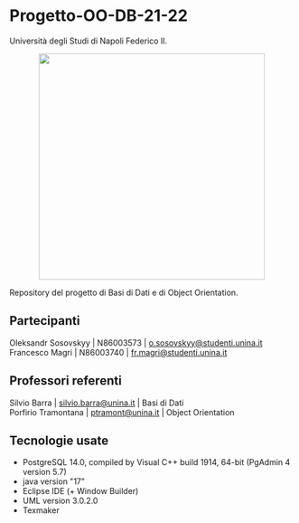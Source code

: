 # Progetto-OO-DB-21-22
Università degli Studi di Napoli Federico II.

<p align="center">
  <img width="400" height="400" src="https://th.bing.com/th/id/R.210fa1dda1124896f3fbe28eb81de9c4?rik=9u0UZY27zIgN4A&riu=http%3a%2f%2fareacomunicazione.policlinico.unina.it%2fwp-content%2fuploads%2f2014%2f02%2flogo-federico-II-blu.png&ehk=9M0Ci770QB53aufNk2BdPQ%2fOSomlMt8rfsIWYa6a1UA%3d&risl=&pid=ImgRaw&r=0">
</p>


Repository del progetto di Basi di Dati e di Object Orientation. 

## Partecipanti
Oleksandr Sosovskyy | N86003573 | o.sosovskyy@studenti.unina.it  
Francesco Magri | N86003740 | fr.magri@studenti.unina.it

## Professori referenti
Silvio Barra | silvio.barra@unina.it | Basi di Dati  
Porfirio Tramontana | ptramont@unina.it | Object Orientation

## Tecnologie usate
* PostgreSQL 14.0, compiled by Visual C++ build 1914, 64-bit (PgAdmin 4 version 5.7)
* java version "17"
* Eclipse IDE (+ Window Builder)
* UML version 3.0.2.0
* Texmaker
